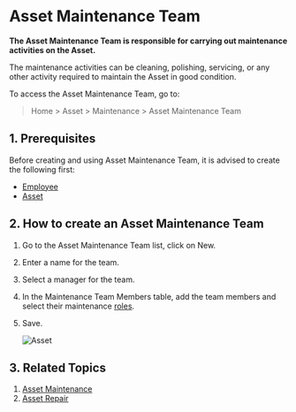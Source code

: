 <!-- add-breadcrumbs -->
# Asset Maintenance Team

**The Asset Maintenance Team is responsible for carrying out maintenance activities on the Asset.**

The maintenance activities can be cleaning, polishing, servicing, or any other activity required to maintain the Asset in good condition.

To access the Asset Maintenance Team, go to:
> Home > Asset > Maintenance > Asset Maintenance Team

## 1. Prerequisites
Before creating and using Asset Maintenance Team, it is advised to create the following first:

* [Employee](/docs/v12/user/manual/en/human-resources/employee)
* [Asset](/docs/v12/user/manual/en/asset/asset)

## 2. How to create an Asset Maintenance Team

1. Go to the Asset Maintenance Team list, click on New.
1. Enter a name for the team.
1. Select a manager for the team.
1. In the Maintenance Team Members table, add the team members and select their maintenance [roles](/docs/v12/user/manual/en/setting-up/users-and-permissions/role-and-role-profile).
1. Save.

    <img class="screenshot" alt="Asset" src="{{docs_base_url}}/v12/assets/img/asset/asset_maintenance_team.png">

## 3. Related Topics
1. [Asset Maintenance](/docs/v12/user/manual/en/asset/asset-maintenance)
1. [Asset Repair](/docs/v12/user/manual/en/asset/asset-repair)
